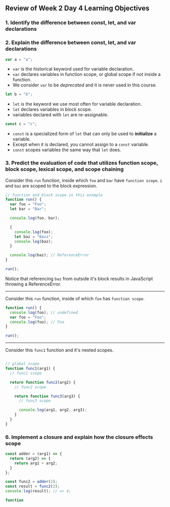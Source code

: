 ## Review of Week 2 Day 4 Learning Objectives

### 1. Identify the difference between const, let, and var declarations
### 2. Explain the difference between const, let, and var declarations

```js
var a = "a";
```
 * `var` is the historical keyword used for variable declaration.
 * `var` declares variables in function scope, or global scope if not inside a function.
 * We consider `var` to be _deprecated_ and it is never used in this course.

```js
let b = "b";
```

* `let` is the keyword we use most often for variable declaration.
* `let` declares variables in block scope.
* variables declared with `let` are re-assignable.

```js
const c = "c";
```

* `const` is a specialized form of `let` that can only be used to **initialize** a variable.
*  Except when it is declared, you cannot assign to a `const` variable.
*  `const` scopes variables the same way that `let` does.

### 3. Predict the evaluation of code that utilizes function scope, block scope, lexical scope, and scope chaining


Consider this `run` function, inside which `foo` and `bar` have `function scope`. `i` and `baz` are scoped to the block expression.

```js
// function and block scope in this example
function run() {
  var foo = "Foo";
  let bar = "Bar";

  console.log(foo, bar);

  {
    console.log(foo);
    let baz = "Bazz";
    console.log(baz);
  }

  console.log(baz); // ReferenceError
}

run();
```

Notice that referencing `baz` from outside it's block results in JavaScript throwing a ReferenceError.

---

Consider this `run` function, inside of which `foo` has `function scope`.

```js
function run() {
  console.log(foo); // undefined
  var foo = "Foo";
  console.log(foo); // Foo
}

run();
```


---

Consider this `func1` function and it's nested scopes.


```js

// global scope
function func1(arg1) {
  // func1 scope

  return function func2(arg2) {
    // func2 scope

    return function func3(arg3) {
      // func3 scope

      console.log(arg1, arg2, arg3);
    }
  }
}
```

### 6. Implement a closure and explain how the closure effects scope

```js
const adder = (arg1) => {
  return (arg2) => {
    return arg1 + arg2;
  }
};

const func2 = adder(2);
const result = func2(2);
console.log(result); // => 4;
```



```js
function 
